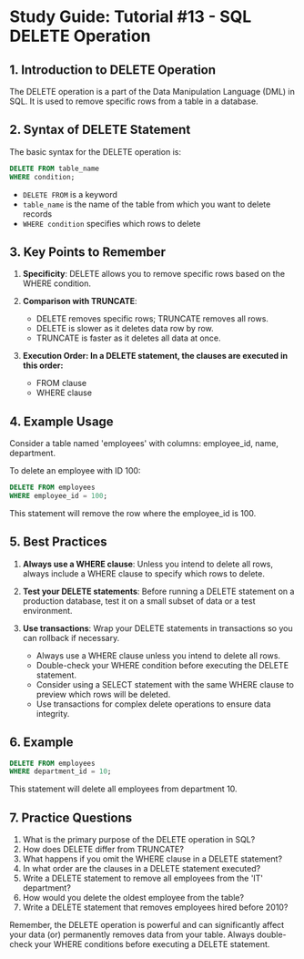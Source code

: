 # Study Guide: Tutorial #13 - SQL DELETE Operation

## 1. Introduction to DELETE Operation

The DELETE operation is a part of the Data Manipulation Language (DML) in SQL. It is used to remove specific rows from a table in a database. 

## 2. Syntax of DELETE Statement

The basic syntax for the DELETE operation is:

```sql
DELETE FROM table_name
WHERE condition;
```

- `DELETE FROM` is a keyword
- `table_name` is the name of the table from which you want to delete records
- `WHERE condition` specifies which rows to delete 

## 3. Key Points to Remember

1. **Specificity**: DELETE allows you to remove specific rows based on the WHERE condition. 

2. **Comparison with TRUNCATE**:
   - DELETE removes specific rows; TRUNCATE removes all rows.
   - DELETE is slower as it deletes data row by row.
   - TRUNCATE is faster as it deletes all data at once.

3. **Execution Order: In a DELETE statement, the clauses are executed in this order:**
   - FROM clause
   - WHERE clause 

## 4. Example Usage

Consider a table named 'employees' with columns: employee_id, name, department.

To delete an employee with ID 100:

```sql
DELETE FROM employees
WHERE employee_id = 100;
```

This statement will remove the row where the employee_id is 100. 

## 5. Best Practices

1. **Always use a WHERE clause**: Unless you intend to delete all rows, always include a WHERE clause to specify which rows to delete.

2. **Test your DELETE statements**: Before running a DELETE statement on a production database, test it on a small subset of data or a test environment.

3. **Use transactions**: Wrap your DELETE statements in transactions so you can rollback if necessary.

   - Always use a WHERE clause unless you intend to delete all rows.
   - Double-check your WHERE condition before executing the DELETE statement.
   - Consider using a SELECT statement with the same WHERE clause to preview which rows will be deleted.
   - Use transactions for complex delete operations to ensure data integrity.

## 6. Example

```sql
DELETE FROM employees
WHERE department_id = 10;
```

This statement will delete all employees from department 10.

## 7. Practice Questions

1. What is the primary purpose of the DELETE operation in SQL?
2. How does DELETE differ from TRUNCATE?
3. What happens if you omit the WHERE clause in a DELETE statement?
4. In what order are the clauses in a DELETE statement executed? 
5. Write a DELETE statement to remove all employees from the 'IT' department?
6. How would you delete the oldest employee from the table?
7. Write a DELETE statement that removes employees hired before 2010?

Remember, the DELETE operation is powerful and can significantly affect your data (or) permanently removes data from your table. Always double-check your WHERE conditions before executing a DELETE statement.
